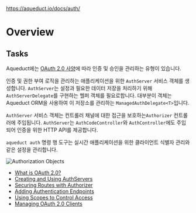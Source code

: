 https://aqueduct.io/docs/auth/

# Overview

## Tasks

Aqueduct에는 [OAuth 2.0 사양](https://tools.ietf.org/html/rfc6749)에 따라 인증 및 승인을 관리하는 유형이 있습니다.

인증 및 권한 부여 로직을 관리하는 애플리케이션을 위한 `AuthServer` 서비스 객체를 생성합니다.  `AuthServer`는 설정과 필요한 데이터 저장을 처리하기 위해 `AuthServerDelegate`를 구현하는 헬퍼 객체를 필요로합니다. 대부분이 객체는 Aqueduct ORM을 사용하여 이 저장소를 관리하는 `ManagedAuthDelegate<T>`입니다.

`AuthServer` 서비스 객체는 컨트롤러 채널에 대한 접근을 보호하는`Authorizer` 컨트롤러에 주입됩니다. `AuthServer`는 `AuthCodeController`와 `AuthController`에도 주입되어 인증을 위한 HTTP API를 제공합니다.

`aqueduct auth` 명령 행 도구는 실시간 애플리케이션을 위한 클라이언트 식별자 관리와 같은 설정을 관리합니다.

![Authorization Objects](https://aqueduct.io/docs/img/authobjects.png)

- [What is OAuth 2.0?](what_is_oauth2.md)
- [Creating and Using AuthServers](creating_authservers_to_authenticate_and_authorize.md)
- [Securing Routes with Authorizer](securing_routes_with_authorizer.md)
- [Adding Authentication Endpoints](issue_access_tokens_with_autocontroller.md)
- [Using Scopes to Control Access](granular_authorization_with_oauth2_scopes.md)
- [Managing OAuth 2.0 Clients](manage_oauth2_client.md)